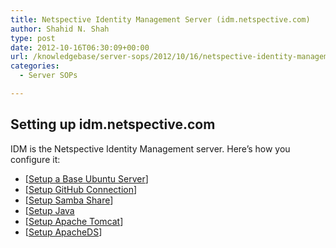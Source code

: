 ```yaml
---
title: Netspective Identity Management Server (idm.netspective.com)
author: Shahid N. Shah
type: post
date: 2012-10-16T06:30:09+00:00
url: /knowledgebase/server-sops/2012/10/16/netspective-identity-management-server-idm-netspective-com/
categories:
  - Server SOPs

---
```

## Setting up idm.netspective.com

IDM is the Netspective Identity Management server. Here&#8217;s how you configure it:

  * [[Setup a Base Ubuntu Server][1]]
  * [[Setup GitHub Connection][2]]
  * [[Setup Samba Share][3]]
  * [[Setup Java][4]
  * [[Setup Apache Tomcat][7]]
  * [[Setup ApacheDS][8]]

 [1]: https://www.netspective.com/knowledgebase/it-infrastructure-sops/2012/09/25/sop-for-setting-up-ubuntu-servers/
 [2]: https://www.netspective.com/knowledgebase/it-infrastructure-sops/2012/09/25/setting-up-github-keys/
 [3]: www.netspective.citrusdev.com/knowledgebase/developer-sops/2012/10/16/setting-up-a-samba-share-for-cifs-based-development-environment/
 [4]: https://www.netspective.com/knowledgebase/it-infrastructure-sops/2012/09/25/setting-up-java/
 [7]: https://www.netspective.com/knowledgebase/it-infrastructure-sops/2012/09/25/setting-up-apache-tomcat/
 [8]: www.netspective.citrusdev.com/knowledgebase/it-infrastructure-sops/2012/09/25/setting-up-apacheds/